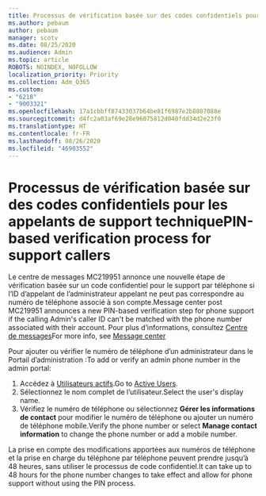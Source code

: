 ```yaml
---
title: Processus de vérification basée sur des codes confidentiels pour les appelants de support technique
ms.author: pebaum
author: pebaum
manager: scotv
ms.date: 08/25/2020
ms.audience: Admin
ms.topic: article
ROBOTS: NOINDEX, NOFOLLOW
localization_priority: Priority
ms.collection: Adm_O365
ms.custom:
- "6218"
- "9003321"
ms.openlocfilehash: 17a1cbbff87433037b64be81f6987e2b8807088e
ms.sourcegitcommit: d4fc2a03af69e28e96075812d040fdd34d2e23f0
ms.translationtype: HT
ms.contentlocale: fr-FR
ms.lasthandoff: 08/26/2020
ms.locfileid: "46903552"
---
```

# <a name="pin-based-verification-process-for-support-callers"></a><span data-ttu-id="d5c89-102">Processus de vérification basée sur des codes confidentiels pour les appelants de support technique</span><span class="sxs-lookup"><span data-stu-id="d5c89-102">PIN-based verification process for support callers</span></span>

<span data-ttu-id="d5c89-103">Le centre de messages MC219951 annonce une nouvelle étape de vérification basée sur un code confidentiel pour le support par téléphone si l’ID d’appelant de l’administrateur appelant ne peut pas correspondre au numéro de téléphone associé à son compte.</span><span class="sxs-lookup"><span data-stu-id="d5c89-103">Message center post MC219951 announces a new PIN-based verification step for phone support if the calling Admin's caller ID can't be matched with the phone number associated with their account.</span></span> <span data-ttu-id="d5c89-104">Pour plus d’informations, consultez [Centre de messages](https://admin.microsoft.com/AdminPortal/Home#/MessageCenter)</span><span class="sxs-lookup"><span data-stu-id="d5c89-104">For more info, see [Message center](https://admin.microsoft.com/AdminPortal/Home#/MessageCenter)</span></span> 

<span data-ttu-id="d5c89-105">Pour ajouter ou vérifier le numéro de téléphone d’un administrateur dans le Portail d’administration :</span><span class="sxs-lookup"><span data-stu-id="d5c89-105">To add or verify an admin phone number in the admin portal:</span></span>  

1. <span data-ttu-id="d5c89-106">Accédez à [Utilisateurs actifs](https://admin.microsoft.com/AdminPortal/Home#/users).</span><span class="sxs-lookup"><span data-stu-id="d5c89-106">Go to [Active Users](https://admin.microsoft.com/AdminPortal/Home#/users).</span></span>
2. <span data-ttu-id="d5c89-107">Sélectionnez le nom complet de l’utilisateur.</span><span class="sxs-lookup"><span data-stu-id="d5c89-107">Select the user's display name.</span></span>
3. <span data-ttu-id="d5c89-108">Vérifiez le numéro de téléphone ou sélectionnez **Gérer les informations de contact** pour modifier le numéro de téléphone ou ajouter un numéro de téléphone mobile.</span><span class="sxs-lookup"><span data-stu-id="d5c89-108">Verify the phone number or select **Manage contact information** to change the phone number or add a mobile number.</span></span>     

<span data-ttu-id="d5c89-109">La prise en compte des modifications apportées aux numéros de téléphone et la prise en charge du téléphone par téléphone peuvent prendre jusqu’à 48 heures, sans utiliser le processus de code confidentiel.</span><span class="sxs-lookup"><span data-stu-id="d5c89-109">It can take up to 48 hours for the phone number changes to take effect and allow for phone support without using the PIN process.</span></span>
